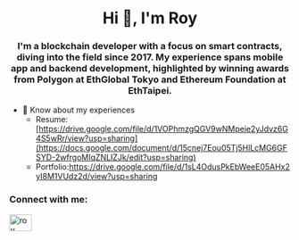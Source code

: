 <h1 align="center">Hi 👋, I'm Roy</h1>
<h3 align="center">I'm a blockchain developer with a focus on smart contracts, diving into the field since 2017. My experience spans mobile app and backend development, highlighted by winning awards from Polygon at EthGlobal Tokyo and Ethereum Foundation at EthTaipei.
  
</h3>

- 📄 Know about my experiences 
  - Resume:[https://drive.google.com/file/d/1VOPhmzgQGV9wNMpeie2yJdvz6G4S5wRr/view?usp=sharing](https://docs.google.com/document/d/15cnej7Eou05Tj5HlLcMG6GFSYD-2wfrgoMIqZNLIZJk/edit?usp=sharing)
  - Portfolio:https://drive.google.com/file/d/1sL4OdusPkEbWeeE05AHx2yI8M1VUdz2d/view?usp=sharing

<h3 align="left">Connect with me:</h3>
<p align="left">
<a href="https://www.linkedin.com/in/roy-chen-aa602b157/" target="blank"><img align="center" src="https://raw.githubusercontent.com/rahuldkjain/github-profile-readme-generator/master/src/images/icons/Social/linked-in-alt.svg" alt="roy chen" height="30" width="40" /></a>
</p>
